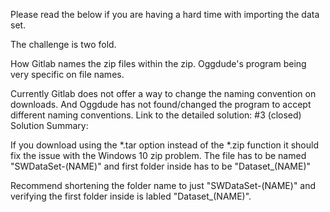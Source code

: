 Please read the below if you are having a hard time with importing the data set. 

The challenge is two fold.

How Gitlab names the zip files within the zip.
Oggdude's program being very specific on file names.

Currently Gitlab does not offer a way to change the naming convention on downloads. And Oggdude has not found/changed the program to accept different naming conventions.
Link to the detailed solution: #3 (closed)
Solution Summary:

If you download using the *.tar option instead of the *.zip function it should fix the issue with the Windows 10 zip problem.
The file has to be named "SWDataSet-(NAME)" and first folder inside has to be "Dataset_(NAME)"

Recommend shortening the folder name to just "SWDataSet-(NAME)" and verifying the first folder inside is labled "Dataset_(NAME)".
